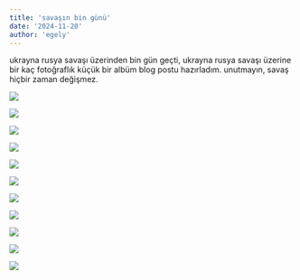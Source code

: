 ```yaml
---
title: 'savaşın bin günü'
date: '2024-11-20'
author: 'egely'
---
```


ukrayna rusya savaşı üzerinden bin gün geçti, ukrayna rusya savaşı üzerine bir kaç fotoğraflık küçük bir albüm blog postu hazırladım. unutmayın, savaş hiçbir zaman değişmez. 

![](https://preview.redd.it/1-000-days-of-war-in-ukraine-captured-in-images-v0-g9bsx5phqa1e1.jpg?width=1080&crop=smart&auto=webp&s=1fc8d126a2a4e8eaaf44f6b8db1d1678cc8fa60a)

![](https://preview.redd.it/1-000-days-of-war-in-ukraine-captured-in-images-v0-qlr4v6phqa1e1.jpg?width=1360&format=pjpg&auto=webp&s=ed20db2386b19a91e2e83a151d1e3fca6a81c4a4)

![](https://preview.redd.it/1-000-days-of-war-in-ukraine-captured-in-images-v0-jvdr56phqa1e1.jpg?width=1360&format=pjpg&auto=webp&s=81c570719145c64d4df6894baa65a31014c05680)

![](https://preview.redd.it/1-000-days-of-war-in-ukraine-captured-in-images-v0-vmcrv6phqa1e1.jpg?width=1360&format=pjpg&auto=webp&s=1d20f35f8a375b944cf903a6c22175de19a831b6)

![](https://preview.redd.it/1-000-days-of-war-in-ukraine-captured-in-images-v0-k29gfbphqa1e1.jpg?width=1534&format=pjpg&auto=webp&s=49b6c19bf02a1dbcbd299b208478109086e41397)

![](https://preview.redd.it/1-000-days-of-war-in-ukraine-captured-in-images-v0-3v71jgqhqa1e1.jpg?width=1360&format=pjpg&auto=webp&s=2f426ee64df186102941ef29e3ad40f94633d470)

![](https://preview.redd.it/1-000-days-of-war-in-ukraine-captured-in-images-v0-ecg0ncqhqa1e1.jpg?width=2720&format=pjpg&auto=webp&s=a98634afcdbd1f939627155feecff584e1d1553b)

![](https://preview.redd.it/1-000-days-of-war-in-ukraine-captured-in-images-v0-3wfsdfqhqa1e1.jpg?width=2720&format=pjpg&auto=webp&s=6126513990279f20b8d011fcdb597df061dc20c7)

![](https://cepa.org/wp-content/uploads/2022/09/2022-03-06T124137Z_1358495640_RC2VWS9C4KI0_RTRMADP_3_UKRAINE-CRISIS-IRPIN.jpg)

![](https://archive-images.prod.global.a201836.reutersmedia.net/2023/04/03/2023-04-03T155803Z_22270_MRPRC2PDT9206D3_RTRMADP_0_UKRAINE-CRISIS-MARIUPOL.JPG)

![](https://www.cnn.com/interactive/2022/05/world/ukraine-war-photographers-cnnphotos/media/images/s_8370DCDFB6A40DD32F553279B36F60D3B5913F4774370F7BD3C352DD41172790_1652290411995_AP22068628295454.jpg)